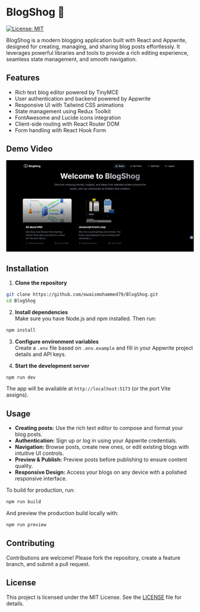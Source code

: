 # BlogShog 📝

[![License: MIT](https://img.shields.io/badge/License-MIT-blue.svg)](https://github.com/owaismohammed79/BlogShog/blob/main/LICENSE) 

BlogShog is a modern blogging application built with React and Appwrite, designed for creating, managing, and sharing blog posts effortlessly. It leverages powerful libraries and tools to provide a rich editing experience, seamless state management, and smooth navigation.

## Features
- Rich text blog editor powered by TinyMCE
- User authentication and backend powered by Appwrite
- Responsive UI with Tailwind CSS animations
- State management using Redux Toolkit
- FontAwesome and Lucide icons integration
- Client-side routing with React Router DOM
- Form handling with React Hook Form

## Demo Video
[![Demo Video](./public/assets/HomePageImg.png)](https://screenrec.com/share/s5xnTjlhK2)

## Installation

1. **Clone the repository**  
```bash
git clone https://github.com/owaismohammed79/BlogShog.git
cd BlogShog
```

2. **Install dependencies**  
Make sure you have Node.js and npm installed. Then run:  
```bash
npm install
```

3. **Configure environment variables**  
Create a `.env` file based on `.env.example` and fill in your Appwrite project details and API keys.

4. **Start the development server**  
```bash
npm run dev
```

The app will be available at `http://localhost:5173` (or the port Vite assigns).

## Usage

- **Creating posts:** Use the rich text editor to compose and format your blog posts.
- **Authentication:** Sign up or log in using your Appwrite credentials.
- **Navigation:** Browse posts, create new ones, or edit existing blogs with intuitive UI controls.
- **Preview & Publish:** Preview posts before publishing to ensure content quality.
- **Responsive Design:** Access your blogs on any device with a polished responsive interface.

To build for production, run:  
```bash
npm run build
```
And preview the production build locally with:  
```bash
npm run preview
```

## Contributing

Contributions are welcome! Please fork the repository, create a feature branch, and submit a pull request.  


## License

This project is licensed under the MIT License. See the [LICENSE](https://github.com/owaismohammed79/BlogShog/blob/main/LICENSE) file for details.

